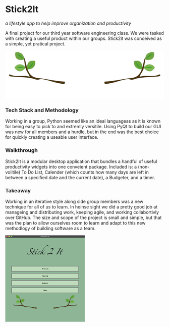 # Stick2It
*a lifestyle app to help improve organization and productivity*


A final project for our third year software engineering class.  We were tasked with creating a useful product within our groups.  Stick2it was conceived as a simple, yet pratical project.

<img src="logo.png">

### Tech Stack and Methodology
Working in a group, Python seemed like an ideal languageas as it is known for being easy to pick to and extremly versitile.  Using PyQt to build our GUI was new for all members and a hurdle, but in the end was the best choice for quickly creating a useable user interface.

### Walkthrough
Stick2It is a modular desktop application that bundles a handful of useful productivity widgets into one conveient package.  Included is: a (non-volitile) To Do List, Calender (which counts how many days are left in between a specified date and the current date), a Budgeter, and a timer.


### Takeaway
Working in an iterative style along side group members was a new technique for all of us to learn.  In heinse sight we did a pretty good job at manageing and distributing work, keeping agile, and working collabortivly over GitHub.  The size and scope of the project is small and simple, but that was the plan to allow ourselves room to learn and adapt to this new methodlogy of building software as a team.

<img src="readMePhoto.png" width="50%">

